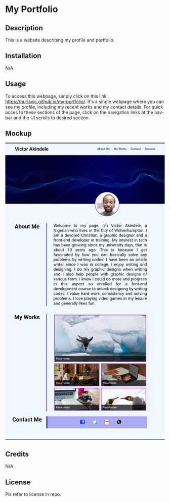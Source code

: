 # My Portfolio

## Description
This is a website describing my profile and portfolio.
## Installation
N/A
## Usage
To access this webpage, simply click on this link https://hurlavic.github.io/my-portfolio/. It's a single webpage where you can see my profile, including my recent works and my contact details. For quick acces to these sections of the page, click on the navigation links at the nav-bar and the UI scrolls to desired section.

## Mockup 
![alt text](./images/mock.jpg)
## Credits
N/A
## License
Pls refer to license in repo.